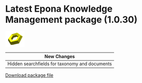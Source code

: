 <h1>Latest Epona Knowledge Management package (1.0.30)</h1>
<img src="../torus.png" width="60px">

|New Changes|
--- |
|Hidden searchfields for taxonomy and documents|



<a href="./kms.sppkg" target="_blank">Download package file</a>